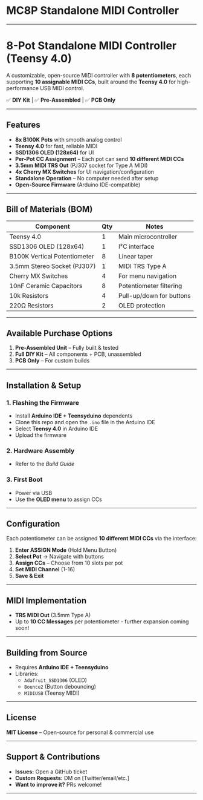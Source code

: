 # MC8P Standalone MIDI Controller

---
 
# **8-Pot Standalone MIDI Controller (Teensy 4.0)**  
 
A customizable, open-source MIDI controller with **8 potentiometers**, each supporting **10 assignable MIDI CCs**, built around the **Teensy 4.0** for high-performance USB MIDI control.  
 
✅ **DIY Kit** | ✅ **Pre-Assembled** | ✅ **PCB Only**  
 
---
 
## **Features**  
- **8x B100K Pots** with smooth analog control  
- **Teensy 4.0** for fast, reliable MIDI   
- **SSD1306 OLED (128x64)** for UI  
- **Per-Pot CC Assignment** – Each pot can send **10 different MIDI CCs**  
- **3.5mm MIDI TRS Out** (PJ307 socket for Type A MIDI)  
- **4x Cherry MX Switches** for UI navigation/configuration  
- **Standalone Operation** – No computer needed after setup  
- **Open-Source Firmware** (Arduino IDE-compatible)  
 
---
 
## **Bill of Materials (BOM)**  
| Component | Qty | Notes |  
|-----------|-----|-------|  
| Teensy 4.0 | 1 | Main microcontroller |  
| SSD1306 OLED (128x64) | 1 | I²C interface |  
| B100K Vertical Potentiometer | 8 | Linear taper  |  
| 3.5mm Stereo Socket (PJ307) | 1 | MIDI TRS Type A |  
| Cherry MX Switches | 4 | For menu navigation |  
| 10nF Ceramic Capacitors | 8 | Potentiometer filtering |  
| 10k Resistors | 4 | Pull-up/down for buttons |  
| 220Ω Resistors | 2 | OLED protection |  
 
---
 
## **Available Purchase Options**  
1. **Pre-Assembled Unit** – Fully built & tested  
2. **Full DIY Kit** – All components + PCB, unassembled  
3. **PCB Only** – For custom builds  
 
---
 
## **Installation & Setup**  
### **1. Flashing the Firmware**  
- Install **Arduino IDE + Teensyduino** dependents  
- Clone this repo and open the `.ino` file in the Arduino IDE  
- Select **Teensy 4.0** in Arduino IDE  
- Upload the firmware  
 
### **2. Hardware Assembly**  
- Refer to the *Build Guide*  
 
### **3. First Boot**  
- Power  via USB 
- Use the **OLED menu** to assign CCs  
 
---
 
## **Configuration**  
Each potentiometer can be assigned **10 different MIDI CCs** via the interface:  
1. **Enter ASSIGN Mode** (Hold Menu Button)  
2. **Select Pot** → Navigate with buttons  
3. **Assign CCs** – Choose from 10 slots per pot  
4. **Set MIDI Channel** (1-16)  
5. **Save & Exit**  
 
---
 
## **MIDI Implementation**   
- **TRS MIDI Out** (3.5mm Type A)  
-  Up to **10 CC Messages** per potentiometer - further expansion coming soon! 
 
---
 
## **Building from Source**  
- Requires **Arduino IDE + Teensyduino**  
- Libraries:  
  - `Adafruit_SSD1306` (OLED)  
  - `Bounce2` (Button debouncing)  
  - `MIDIUSB` (Teensy MIDI)  
 
---
 
## **License**  
**MIT License** – Open-source for personal & commercial use  
 
---
 
## **Support & Contributions**  
- **Issues:** Open a GitHub ticket  
- **Custom Requests:** DM on [Twitter/email/etc.]  
- **Want to improve it?** PRs welcome!  
 
---
